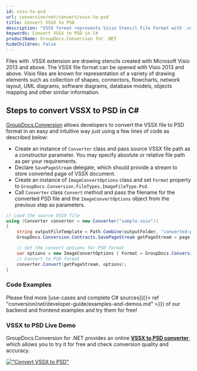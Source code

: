 ```yaml
---
id: vssx-to-psd
url: conversion/net/convert/vssx-to-psd
title: Convert VSSX to PSD
description: "VSSX format represents Visio Stencil File Format with .vssx extension. Learn how to convert VSSX to PSD file programmatically in C# language using GroupDocs.Conversion for .NET library."
keywords: Convert VSSX to PSD in C#
productName: GroupDocs.Conversion for .NET
hideChildren: False
---
```


Files with .VSSX extension are drawing stencils created with Microsoft Visio 2013 and above. The VSSX file format can be opened with Visio 2013 and above. Visio files are known for representation of a variety of drawing elements such as collection of shapes, connectors, flowcharts, network layout, UML diagrams, software diagrams, database models, objects mapping and other similar information.

## Steps to convert VSSX to PSD in C#

[GroupDocs.Conversion](https://products.groupdocs.com/conversion/net) allows developers to convert the VSSX file to PSD format in an easy and intuitive way just using a few lines of code as described below:

* Create an instance of `Converter` class and pass source VSSX file path as a constructor parameter. You may specify absolute or relative file path as per your requirements. 
* Declare `SavePageStream` delegate, which should provide a stream to store converted page of VSSX document.
* Create an instance of `ImageConvertOptions` class and set `Format` property to `GroupDocs.Conversion.FileTypes.ImageFileType.Psd`.
* Call `Converter` class `Convert` method and pass the filename for the converted PSD file and the `ImageConvertOptions` object from the previous step as parameters.

```csharp
// Load the source VSSX file
using (Converter converter = new Converter("sample.vssx"))
{
    string outputFileTemplate = Path.Combine(outputFolder, "converted-page-{0}.psd");
    GroupDocs.Conversion.Contracts.SavePageStream getPageStream = page => new FileStream(string.Format(outputFileTemplate, page), FileMode.Create);

    // Set the convert options for PSD format
    var options = new ImageConvertOptions { Format = GroupDocs.Conversion.FileTypes.ImageFileType.Psd };   
    // Convert to PSD format
    converter.Convert(getPageStream, options);
}
```

### Code Examples

Please find more [use-cases and complete C# sources]({{< ref "conversion/net/developer-guide/examples-and-demos.md" >}}) of our backend and frontend examples and try them for free!

### VSSX to PSD Live Demo

GroupDocs.Conversion for .NET provides an online [**VSSX to PSD converter**](https://products.groupdocs.app/conversion/vssx-to-psd), which allows you to try it for free and check conversion quality and accuracy.

[!["Convert VSSX to PSD"](conversion/net/images/convert-to-psd/convert-vssx-to-psd.png)](https://products.groupdocs.app/conversion/vssx-to-psd)